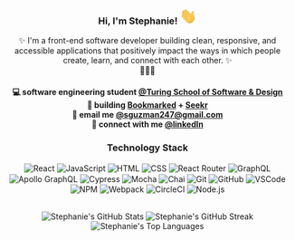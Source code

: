 <h3 align='center'>Hi, I'm Stephanie! <img src="https://raw.githubusercontent.com/ABSphreak/ABSphreak/master/gifs/Hi.gif" width="30px"></h3>

<p align='center'>
✨ I'm a front-end software developer building clean, responsive, and accessible applications that positively impact the ways in which people create, learn, and connect with each other. ✨<br>💖💜💙
</p>

<h4 align='center'>
💻 software engineering student <a href='https://turing.edu'>@Turing School of Software & Design</a><br>
🌱 building <a href='https://github.com/The-Readers-Collective/bookmarked-ui'>Bookmarked</a> + <a href='https://github.com/stephanieguzm/seekr-ui'>Seekr</a><br> 
💬 email me <a href='sguzman247@gmail.com'>@sguzman247@gmail.com</a><br>
🌻 connect with me <a href='https://linkedin.com/in/stephanie-guzman-sdsw'>@linkedIn</a>
</h4>

<h3 align="center">Technology Stack</h3>
<p align='center'>
<img align="center" src='https://user-images.githubusercontent.com/101955307/208487493-2737a953-d3ca-4000-aff9-853326203aa5.svg' title="React" alt="React" height="30"/>
<img align="center" src='https://user-images.githubusercontent.com/101955307/208488620-af8312f1-fd12-4e35-a88c-1c733153eab5.svg' title="JavaScript" alt="JavaScript" height="30"/>
<img align="center" src='https://user-images.githubusercontent.com/101955307/208489203-854d1708-0e5d-43e2-b818-61c31d435732.svg' title="HTML" alt="HTML" height="30"/>
<img align="center" src='https://user-images.githubusercontent.com/101955307/208489328-fd830258-94a9-4470-8ed8-2acbbb978f9b.svg' title="CSS" alt="CSS" height="30"/>
<img align="center" src='https://user-images.githubusercontent.com/101955307/208487720-83dae9a7-a2cc-48fe-ba39-a479b6ff94da.svg' title="React Router" alt="React Router" height="30"/>
  <img align="center" src='https://user-images.githubusercontent.com/101955307/208492529-9d5a60ec-86e3-47b5-941a-243bea678043.svg' title="GraphQL" alt="GraphQL" height="30"/>
<img align="center" src='https://user-images.githubusercontent.com/101955307/208492624-4a54ddef-1b81-43f9-b13a-32277d44e55e.svg' title="Apollo GraphQL" alt="Apollo GraphQL" height="30"/>
<img align="center" src='https://user-images.githubusercontent.com/101955307/208490071-4a103876-2fe2-4f03-884a-407ea4a5818c.svg' title="Cypress" alt="Cypress" height="30"/>
<img align="center" src='https://user-images.githubusercontent.com/101955307/208490106-01e42b72-136b-4b90-bbc2-b99d72a36100.svg' title="Mocha" alt="Mocha" height="30"/>
<img align="center" src='https://user-images.githubusercontent.com/101955307/208490123-66301163-a736-4cd2-ac3b-e532807b4de2.svg' title="Chai" alt="Chai" height="30"/>
<img align="center" src='https://user-images.githubusercontent.com/101955307/208489854-a328d116-1118-487c-aae4-0bdbf5a6d423.svg' title="Git" alt="Git" height="30"/>
<img align="center" src='https://user-images.githubusercontent.com/101955307/208489956-530f2cbb-1d4b-4324-baff-ad2e09574a29.svg' title="GitHub" alt="GitHub" height="30"/>
<img align="center" src='https://user-images.githubusercontent.com/101955307/208492362-1f2a051d-9a16-4098-ab31-c44bf4d5aec7.svg' title="VSCode" alt="VSCode" height="30"/>
<img align="center" src='https://user-images.githubusercontent.com/101955307/208490013-d940051d-c5ae-4b44-a51e-238f23f6bd31.svg' title="NPM" alt="NPM" height="30"/>
<img align="center" src='https://user-images.githubusercontent.com/101955307/208492476-b49a10bb-2d23-48ce-8849-1928b9e3a1fb.svg' title="Webpack" alt="Webpack" height="30"/>
<img align="center" src='https://user-images.githubusercontent.com/101955307/208492752-4ccd10ee-0a00-4b79-8576-b06a3c078697.svg' title="CircleCI" alt="CircleCI" height="30"/>  
<img align="center" src='https://user-images.githubusercontent.com/101955307/208489430-d459e672-0d51-4a08-9306-d51c4f240a02.svg' title="Node.js" alt="Node.js" height="30"/>
</p><br>

<div align='center'>
<img src='https://github-readme-stats.vercel.app/api?username=stephanieguzm&show_icons=true&theme=tokyonight' alt="Stephanie's GitHub Stats">
<img src='https://github-readme-streak-stats.herokuapp.com?user=stephanieguzm&theme=tokyonight&date_format=j%20M%5B%20Y%5D' alt="Stephanie's GitHub Streak">
  <img src='https://github-readme-stats.vercel.app/api/top-langs/?username=stephanieguzm&layout=compact&theme=tokyonight' alt="Stephanie's Top Languages" height='200'>
</div>


<!--  
[![Stephanie's GitHub stats](https://github-readme-stats.vercel.app/api?username=stephanieguzm&show_icons=true&theme=tokyonight)](https://github.com/stephanieguzm/github-readme-stats)

[![GitHub Streak](https://github-readme-streak-stats.herokuapp.com?user=stephanieguzm&theme=tokyonight&date_format=j%20M%5B%20Y%5D)](https://git.io/streak-stats)

[![Top Langs](https://github-readme-stats.vercel.app/api/top-langs/?username=stephanieguzm&layout=compact&theme=tokyonight)](https://github.com/stephanieguzm/github-readme-stats)

  
<!--
**stephanieguzm/stephanieguzm** is a ✨ _special_ ✨ repository because its `README.md` (this file) appears on your GitHub profile.

Here are some ideas to get you started:

- 🔭 I’m currently working on ...
- 🌱 I’m currently learning ...
- 👯 I’m looking to collaborate on ...
- 🤔 I’m looking for help with ...
- 💬 Ask me about ...
- 📫 How to reach me: ...
- 😄 Pronouns: ...
- ⚡ Fun fact: ...
-->
